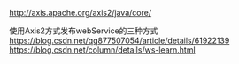 http://axis.apache.org/axis2/java/core/

使用Axis2方式发布webService的三种方式
https://blog.csdn.net/qq877507054/article/details/61922139
https://blog.csdn.net/column/details/ws-learn.html
